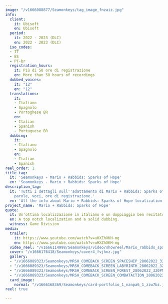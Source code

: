 ```yaml
---
image: "/v1666088877/Seamonkeys/tag_image_fnzaiz.jpg"
info:
  client:
    it: Ubisoft
    en: Ubisoft
  period:
    it: 2022 - 2023 (DLC)
    en: 2022 - 2023 (DLC)
  iso_codes:
  - IT
  - ES
  - PT-br
  registration_hours:
    it: Più di 50 ore di registrazione
    en: More than 50 hours of recordings
  dubbed_voices:
    it: "12"
    en: "12"
  translations:
    it:
    - Italiano
    - Spagnolo
    - Portoghese BR
    en:
    - Italian
    - Spanish
    - Portuguese BR
  dubbing:
    it:
    - Italiano
    - Spagnolo
    en:
    - Italian
    - Spanish
reel_order: 1
title_tag:
  it: 'Seamonkeys - Mario + Rabbids: Sparks of Hope'
  en: 'Seamonkeys - Mario + Rabbids: Sparks of Hope'
description_tag:
  it: 'Tutti i dettagli sull''adattamento di Mario + Rabbids: Sparks of Hope: lingue,
    parole, voci, ore di registrazione.'
  en: 'All the info about Mario + Rabbids: Sparks of Hope localization.'
project_name: 'Mario + Rabbids: Sparks of Hope'
quote:
  it: Un’ottima localizzazione in italiano e un doppiaggio ben recitato.
  en: A top notch localization and a solid dubbing.
  witness: Game Division
media:
  trailer:
    it: https://www.youtube.com/watch?v=uHXZhXKH-mg
    en: https://www.youtube.com/watch?v=uHXZhXKH-mg
  video_reel: "/v1666114998/Seamonkeys/video/showreel/Mario_rabbids_sparks_of_hope_e2d38x.mp4"
  cover: "/v1666176418/Seamonkeys/cover4_fvjhnz.jpg"
  gallery:
  - "/v1666089323/Seamonkeys/MRSH_COMEBACK_SCREEN_SPACESHIP_28062022_320PM_CEST_rraedx.jpg"
  - "/v1666089323/Seamonkeys/MRSH_COMEBACK_SCREEN_LABYRINTH_28062022_320PM_CEST_c2s07o.jpg"
  - "/v1666089323/Seamonkeys/MRSH_COMEBACK_SCREEN_FOREST_28062022_320PM_CEST_bncsxe.jpg"
  - "/v1666089323/Seamonkeys/MRSH_COMEBACK_SCREEN_COMBATACTION_28062022_320PM_CEST_qkwdsc.jpg"
  card_image:
    normal: "/v1666168369/Seamonkeys/card-portfolio_1_nanpa6_1_zzw7bz.jpg"
reel: true

---
```

